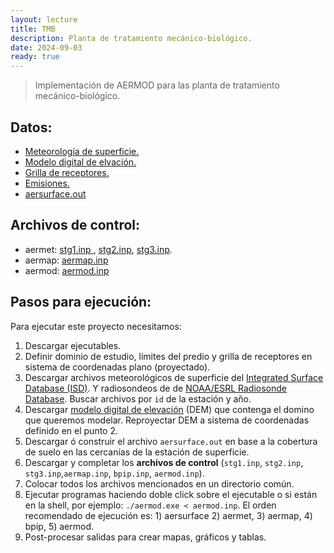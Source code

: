 ```yaml
--- 
layout: lecture
title: TMB
description: Planta de tratamiento mecánico-biológico.
date: 2024-09-03
ready: true
---
```


> Implementación de AERMOD para las planta de tratamiento mecánico-biológico.

## Datos:
- [Meteorología de superficie.](./data/875530-99999-2024.ish)
- [Modelo digital de elvación.](./data/ceamse.tif)
- [Grilla de receptores.      ](./tmb/ceamse.rec)
- [Emisiones.                 ](./tmb/gis/emis.csv)
- [aersurface.out](./data/aersurface.out)

## Archivos de control:
- aermet: [stg1.inp  ](./tmb/stg1.inp), [stg2.inp](./tmb/stg2.inp), [stg3.inp](./tmb/stg3.inp).
- aermap: [aermap.inp](./tmb/aermap.inp)
- aermod: [aermod.inp](./tmb/aermod.inp)


## Pasos para ejecución:
Para ejecutar este proyecto necesitamos:
1. Descargar ejecutables.
2. Definir dominio de estudio, límites del predio y grilla de receptores en sistema de coordenadas plano (proyectado).
3. Descargar archivos meteorológicos de superficie del [Integrated Surface Database (ISD)](https://www.ncei.noaa.gov/pub/data/noaa/). Y radiosondeos de de [NOAA/ESRL Radiosonde Database](https://ruc.noaa.gov/raobs). Buscar archivos por `id` de la estación y año.
4. Descargar [modelo digital de elevación](https://www.ign.gob.ar/NuestrasActividades/Geodesia/ModeloDigitalElevaciones/Mapa) (DEM) que contenga el domino que queremos modelar. Reproyectar DEM a sistema de coordenadas definido en el punto 2.
5. Descargar ó construir el archivo `aersurface.out` en base a la cobertura de suelo en las cercanías de la estación de superficie.
6. Descargar y completar los **archivos de control** (`stg1.inp`, `stg2.inp`, `stg3.inp`,`aermap.inp`, `bpip.inp`, `aermod.inp`).
7. Colocar todos los archivos mencionados en un directorio común.
8. Ejecutar programas haciendo doble click sobre el ejecutable o si están en la shell, por ejemplo: ``./aermod.exe < aermod.inp``. El orden recomendado de ejecución es: 1) aersurface 2) aermet, 3) aermap, 4) bpip, 5) aermod.
9. Post-procesar salidas para crear mapas, gráficos y tablas.

